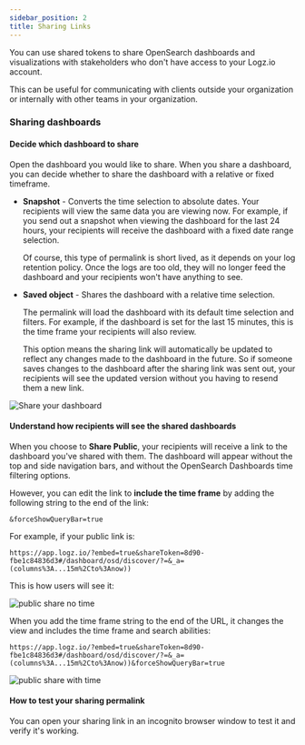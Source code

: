 ```yaml
---
sidebar_position: 2
title: Sharing Links
---
```


You can use shared tokens to share OpenSearch dashboards and visualizations with
stakeholders who don't have access to your Logz.io account.

This can be useful for communicating with clients outside your organization or internally with other teams in your organization.

### Sharing dashboards


#### Decide which dashboard to share

Open the dashboard you would like to share.
When you share a dashboard, you can decide whether to share the dashboard with a relative or fixed timeframe.

* **Snapshot** - Converts the time selection to absolute dates. Your recipients will view the same data you are viewing now. For example, if you send out a snapshot when viewing the dashboard for the last 24 hours, your recipients will receive the dashboard with a fixed date range selection.

  Of course, this type of permalink is short lived, as it depends on your log retention policy. Once the logs are too old, they will no longer feed the dashboard and your recipients won't have anything to see.

* **Saved object** - Shares the dashboard with a relative time selection.

  The permalink will load the dashboard with its default time selection and filters. For example, if the dashboard is set for the last 15 minutes, this is the time frame your recipients will also review.

  This option means the sharing link will automatically be updated to reflect any changes made to the dashboard in the future. So if someone saves changes to the dashboard after the sharing link was sent out, your recipients will see the updated version without you having to resend them a new link.

<!-- <video autoplay loop>
  <source src="https://dytvr9ot2sszz.cloudfront.net/logz-docs/dashboards/share-permalink_aug2021.mp4" type="video/mp4" />
</video> -->

![Share your dashboard](https://dytvr9ot2sszz.cloudfront.net/logz-docs/kibana/dashboard-to-share.gif)


#### Understand how recipients will see the shared dashboards

When you choose to **Share Public**, your recipients will receive a link to the dashboard you've shared with them. The dashboard will appear without the top and side navigation bars, and without the OpenSearch Dashboards time filtering options.

However, you can edit the link to **include the time frame** by adding the following string to the end of the link:

`&forceShowQueryBar=true`

For example, if your public link is:

`https://app.logz.io/?embed=true&shareToken=8d90-fbe1c84836d3#/dashboard/osd/discover/?=&_a=(columns%3A...15m%2Cto%3Anow))`

This is how users will see it:

![public share no time](https://dytvr9ot2sszz.cloudfront.net/logz-docs/sharing-logs/share-public-link.png)


When you add the time frame string to the end of the URL, it changes the view and includes the time frame and search abilities:


`https://app.logz.io/?embed=true&shareToken=8d90-fbe1c84836d3#/dashboard/osd/discover/?=&_a=(columns%3A...15m%2Cto%3Anow))&forceShowQueryBar=true`

![public share with time](https://dytvr9ot2sszz.cloudfront.net/logz-docs/sharing-logs/share-with-time.png)



#### How to test your sharing permalink

You can open your sharing link in an incognito browser window to test it and verify it's working.
